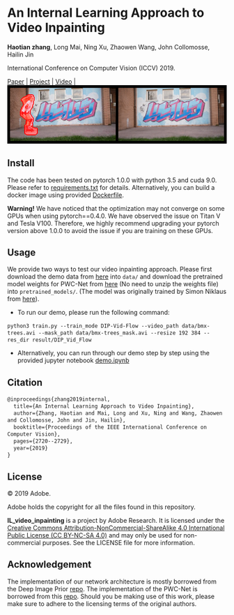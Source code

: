 # An Internal Learning Approach to Video Inpainting
<strong>Haotian zhang</strong>, Long Mai, Ning Xu, Zhaowen Wang, John Collomosse, Hailin Jin 

International Conference on Computer Vision (ICCV) 2019. 

[Paper](https://arxiv.org/abs/1909.07957) |
[Project](https://cs.stanford.edu/~haotianz/publications/video_inpainting/) |
[Video](https://drive.google.com/file/d/1q0dgbHLb0sWkOMiF6RzQdCL9tzkijDXQ/view?usp=sharing) | 
<img src="https://github.com/Haotianz94/IL_video_inpainting/blob/master/img/rollerblade.gif"/>

<!--[Youtube](https://www.youtube.com/watch?v=_tVhCWGN7s4)-->

## Install
The code has been tested on pytorch 1.0.0 with python 3.5 and cuda 9.0. Please refer to [requirements.txt](https://github.com/Haotianz94/IL_video_inpainting/blob/master/requirements.txt) for details. Alternatively, you can build a docker image using provided [Dockerfile](https://github.com/Haotianz94/IL_video_inpainting/blob/master/Dockerfile).

<strong>Warning!</strong> We have noticed that the optimization may not converge on some GPUs when using pytorch==0.4.0. We have observed the issue on Titan V and Tesla V100. Therefore, we highly recommend upgrading your pytorch version above 1.0.0 to avoid the issue if you are training on these GPUs. 



## Usage
We provide two ways to test our video inpainting approach. Please first download the demo data from [here](https://drive.google.com/file/d/1MJDCjj1aIUbW0OK9UnewhXlkKX9zllQd/view?usp=sharing) into `data/` and download the pretrained model weights for PWC-Net from [here](https://drive.google.com/file/d/1XPaqITtUV11WpOpX1PeCkS4zdjI5tKb8/view?usp=sharing) (No need to unzip the weights file) into `pretrained_models/`. (The model was originally trained by Simon Niklaus from [here](https://github.com/sniklaus/pytorch-pwc)).

* To run our demo, please run the following command:
```
python3 train.py --train_mode DIP-Vid-Flow --video_path data/bmx-trees.avi --mask_path data/bmx-trees_mask.avi --resize 192 384 --res_dir result/DIP_Vid_Flow
```

* Alternatively, you can run through our demo step by step using the provided jupyter notebook [demo.ipynb](https://github.com/Haotianz94/IL_video_inpainting/blob/master/demo.ipynb)


## Citation
```
@inproceedings{zhang2019internal,
  title={An Internal Learning Approach to Video Inpainting},
  author={Zhang, Haotian and Mai, Long and Xu, Ning and Wang, Zhaowen and Collomosse, John and Jin, Hailin},
  booktitle={Proceedings of the IEEE International Conference on Computer Vision},
  pages={2720--2729},
  year={2019}
}
```


## License
© 2019 Adobe. 

Adobe holds the copyright for all the files found in this repository.

<strong>IL_video_inpainting</strong> is a project by Adobe Research. It is licensed under the [Creative Commons Attribution-NonCommercial-ShareAlike 4.0 International Public License (CC BY-NC-SA 4.0)](https://creativecommons.org/licenses/by-nc-sa/4.0/legalcode) and may only be used for non-commercial purposes. See the LICENSE file for more information.


## Acknowledgement
The implementation of our network architecture is mostly borrowed from the Deep Image Prior [repo](https://github.com/DmitryUlyanov/deep-image-prior). The implementation of the PWC-Net is borrowed from this [repo](https://github.com/sniklaus/pytorch-pwc). Should you be making use of this work, please make sure to adhere to the licensing terms of the original authors.
